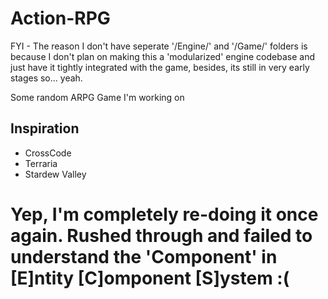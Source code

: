 # Action-RPG
FYI - The reason I don't have seperate '/Engine/' and '/Game/' folders is because I don't plan on making this a 'modularized' engine codebase and just have it tightly integrated with the game, besides, its still in very early stages so... yeah.  

Some random ARPG Game I'm working on

## Inspiration
* CrossCode  
* Terraria  
* Stardew Valley 

# Yep, I'm completely re-doing it once again. Rushed through and failed to understand the 'Component' in [E]ntity [C]omponent [S]ystem :(
